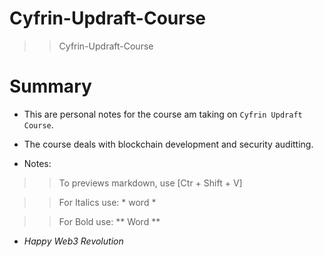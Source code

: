# Cyfrin-Updraft-Course
>> Cyfrin-Updraft-Course

# Summary
- This are personal notes for the course am taking on `Cyfrin Updraft Course`.
- The course deals with blockchain development and security auditting.

- Notes:
>> To previews markdown, use [Ctr + Shift + V]

>> For Italics use: * word *

>> For Bold use: ** Word **

- *Happy Web3 Revolution*
